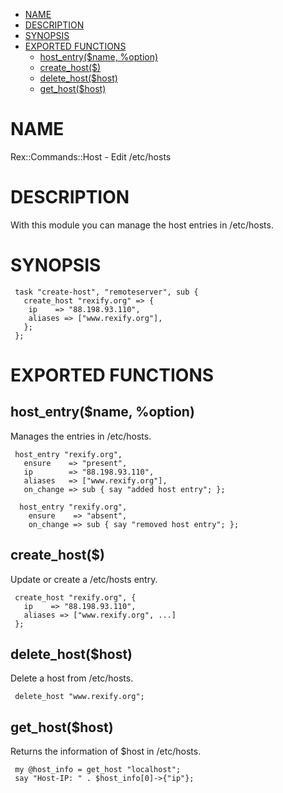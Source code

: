 -   [NAME](#NAME)
-   [DESCRIPTION](#DESCRIPTION)
-   [SYNOPSIS](#SYNOPSIS)
-   [EXPORTED FUNCTIONS](#EXPORTED-FUNCTIONS)
    -   [host\_entry($name, %option)](#host_entry-name-option-)
    -   [create\_host($)](#create_host-)
    -   [delete\_host($host)](#delete_host-host-)
    -   [get\_host($host)](#get_host-host-)

# NAME

Rex::Commands::Host - Edit /etc/hosts

# DESCRIPTION

With this module you can manage the host entries in /etc/hosts.

# SYNOPSIS

     task "create-host", "remoteserver", sub {
       create_host "rexify.org" => {
        ip    => "88.198.93.110",
        aliases => ["www.rexify.org"],
       };
     };

# EXPORTED FUNCTIONS

## host\_entry($name, %option)

Manages the entries in /etc/hosts.

     host_entry "rexify.org",
       ensure    => "present",
       ip        => "88.198.93.110",
       aliases   => ["www.rexify.org"],
       on_change => sub { say "added host entry"; };
     
      host_entry "rexify.org",
        ensure    => "absent",
        on_change => sub { say "removed host entry"; };

## create\_host($)

Update or create a /etc/hosts entry.

     create_host "rexify.org", {
       ip    => "88.198.93.110",
       aliases => ["www.rexify.org", ...]
     };

## delete\_host($host)

Delete a host from /etc/hosts.

     delete_host "www.rexify.org";

## get\_host($host)

Returns the information of $host in /etc/hosts.

     my @host_info = get_host "localhost";
     say "Host-IP: " . $host_info[0]->{"ip"};
